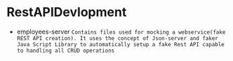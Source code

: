 # RestAPIDevlopment

- employees-server   ```Contains files used for mocking a webservice(fake REST API creation). It uses the concept of Json-server and faker Java Script Library to automatically setup a fake Rest API capable to handling all CRUD operations```
